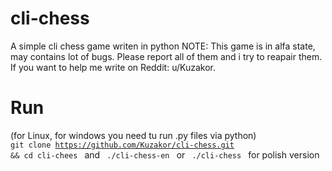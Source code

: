 # cli-chess
A simple cli chess game writen in python
NOTE: This game is in alfa state, may contains lot of bugs. Please report all of them and i try to reapair them. If you want to help me write on Reddit: u/Kuzakor.

# Run 
(for Linux, for windows you need tu run .py files via python)
<code> git clone https://github.com/Kuzakor/cli-chess.git && cd cli-chees </code> and 
<code> ./cli-chess-en </code> or <code> ./cli-chess </code> for polish version 

